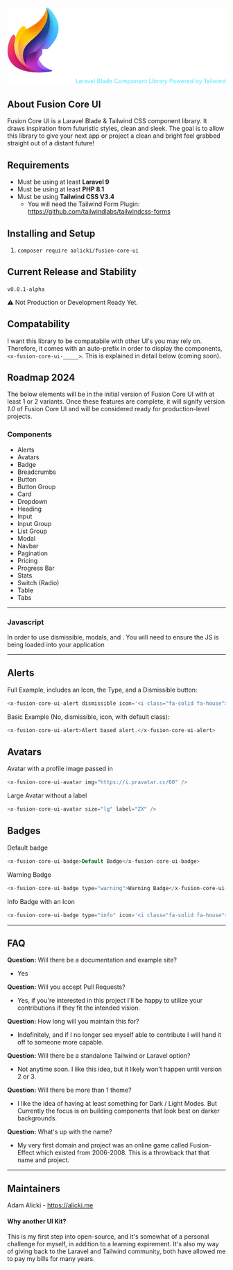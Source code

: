 <img src="fusion-core-ui-logo.png">

## About Fusion Core UI
Fusion Core UI is a Laravel Blade & Tailwind CSS component library. It draws inspiration from
futuristic styles, clean and sleek. The goal is to allow this library to give your next app or project
a clean and bright feel grabbed straight out of a distant future!

## Requirements
* Must be using at least **Laravel 9**
* Must be using at least **PHP 8.1**
* Must be using **Tailwind CSS V3.4**
  * You will need the Tailwind Form Plugin: https://github.com/tailwindlabs/tailwindcss-forms

## Installing and Setup

1. `composer require aalicki/fusion-core-ui`

## Current Release and Stability
`v0.0.1-alpha`

⚠️ Not Production or Development Ready Yet.

## Compatability
I want this library to be compatabile with other UI's you may rely on. Therefore, it comes with
an auto-prefix in order to display the components, `<x-fusion-core-ui-_____>`. This is explained in detail below (coming soon).

## Roadmap 2024

The below elements will be in the initial version of Fusion Core UI with at least 1 or 2 variants.
Once these features are complete, it will signify version *1.0* of Fusion Core UI and will be considered
ready for production-level projects.

### Components

- Alerts 
- Avatars
- Badge
- Breadcrumbs
- Button
- Button Group
- Card
- Dropdown
- Heading
- Input
- Input Group
- List Group
- Modal
- Navbar
- Pagination
- Pricing
- Progress Bar
- Stats
- Switch (Radio)
- Table
- Tabs
---

### Javascript
In order to use dismissible, modals, and . You will need to ensure the JS is being loaded into your
application

---

## Alerts

Full Example, includes an Icon, the Type, and a Dismissible button:

```php
<x-fusion-core-ui-alert dismissible icon='<i class="fa-solid fa-house"></i>' type="info">Fusion Core UI Default Alert.</x-fusion-core-ui-alert>
```

Basic Example (No, dismissible, icon, with default class):

```php
<x-fusion-core-ui-alert>Alert based alert.</x-fusion-core-ui-alert>
```

## Avatars

Avatar with a profile image passed in

```php
<x-fusion-core-ui-avatar img="https://i.pravatar.cc/60" />
```

Large Avatar without a label

```php
<x-fusion-core-ui-avatar size="lg" label="ZX" />
```

## Badges

Default badge

```php
<x-fusion-core-ui-badge>Default Badge</x-fusion-core-ui-badge>
```

Warning Badge

```php
<x-fusion-core-ui-badge type="warning">Warning Badge</x-fusion-core-ui-badge>
```

Info Badge with an Icon

```php
<x-fusion-core-ui-badge type="info" icon='<i class="fa-solid fa-house"></i>'>Warning Badge</x-fusion-core-ui-badge>
```

---

## FAQ

**Question:** Will there be a documentation and example site?
- Yes

**Question:** Will you accept Pull Requests? 
- Yes, if you're interested in this project I'll be happy to utilize your contributions if they fit the intended vision.

**Question:** How long will you maintain this for?
- Indefinitely, and if I no longer see myself able to contribute I will hand it off to someone more capable.

**Question:** Will there be a standalone Tailwind or Laravel option?
- Not anytime soon. I like this idea, but it likely won't happen until version 2 or 3.

**Question:** Will there be more than 1 theme?
- I like the idea of having at least something for Dark / Light Modes. But Currently the focus is on building components that look best on darker backgrounds.

**Question:** What's up with the name?
- My very first domain and project was an online game called Fusion-Effect which existed from 2006-2008. This is a throwback that that name and project.
---

## Maintainers
Adam Alicki - https://alicki.me

#### Why another UI Kit?
This is my first step into open-source, and it's somewhat of a personal challenge for myself,
in addition to a learning expirement. It's also my way of giving back to the Laravel and
Tailwind community, both have allowed me to pay my bills for many years.
